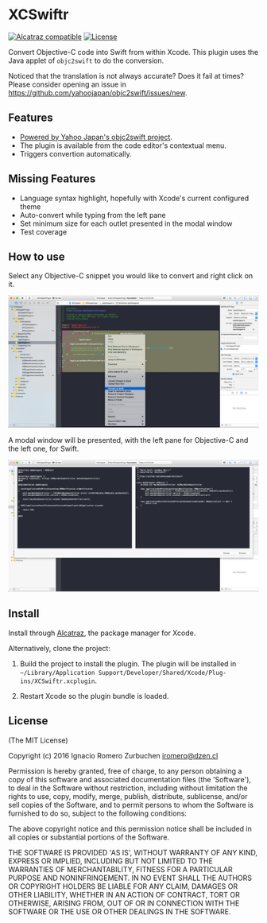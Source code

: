 # XCSwiftr

[![Alcatraz compatible](https://img.shields.io/badge/Alcatraz-compatible-4BC51D.svg?style=flat)](http://alcatraz.io/)
[![License](http://img.shields.io/badge/license-MIT-blue.svg)](http://opensource.org/licenses/MIT)

Convert Objective-C code into Swift from within Xcode.
This plugin uses the Java applet of `objc2swift` to do the conversion.

Noticed that the translation is not always accurate? Does it fail at times? Please consider opening an issue in https://github.com/yahoojapan/objc2swift/issues/new.

## Features

- [Powered by Yahoo Japan's objc2swift project](https://github.com/yahoojapan/objc2swift).
- The plugin is available from the code editor's contextual menu.
- Triggers convertion automatically.

## Missing Features

- Language syntax highlight, hopefully with Xcode's current configured theme
- Auto-convert while typing from the left pane
- Set minimum size for each outlet presented in the modal window
- Test coverage


## How to use

Select any Objective-C snippet you would like to convert and right click on it.

![contextual menu](./Documentation/Screenshots/screenshot_contextual_menu.png)


A modal window will be presented, with the left pane for Objective-C and the left one, for Swift.

![main view](./Documentation/Screenshots/screenshot_main.png)


## Install

Install through [Alcatraz](http://alcatraz.io/), the package manager for Xcode.

Alternatively, clone the project:

1. Build the project to install the plugin. The plugin will be installed in `~/Library/Application Support/Developer/Shared/Xcode/Plug-ins/XCSwiftr.xcplugin`.

2. Restart Xcode so the plugin bundle is loaded.


## License
(The MIT License)

Copyright (c) 2016 Ignacio Romero Zurbuchen <iromero@dzen.cl>

Permission is hereby granted, free of charge, to any person obtaining a copy of this software and associated documentation files (the 'Software'), to deal in the Software without restriction, including without limitation the rights to use, copy, modify, merge, publish, distribute, sublicense, and/or sell copies of the Software, and to permit persons to whom the Software is furnished to do so, subject to the following conditions:

The above copyright notice and this permission notice shall be included in all copies or substantial portions of the Software.

THE SOFTWARE IS PROVIDED 'AS IS', WITHOUT WARRANTY OF ANY KIND, EXPRESS OR IMPLIED, INCLUDING BUT NOT LIMITED TO THE WARRANTIES OF MERCHANTABILITY, FITNESS FOR A PARTICULAR PURPOSE AND NONINFRINGEMENT. IN NO EVENT SHALL THE AUTHORS OR COPYRIGHT HOLDERS BE LIABLE FOR ANY CLAIM, DAMAGES OR OTHER LIABILITY, WHETHER IN AN ACTION OF CONTRACT, TORT OR OTHERWISE, ARISING FROM, OUT OF OR IN CONNECTION WITH THE SOFTWARE OR THE USE OR OTHER DEALINGS IN THE SOFTWARE.
